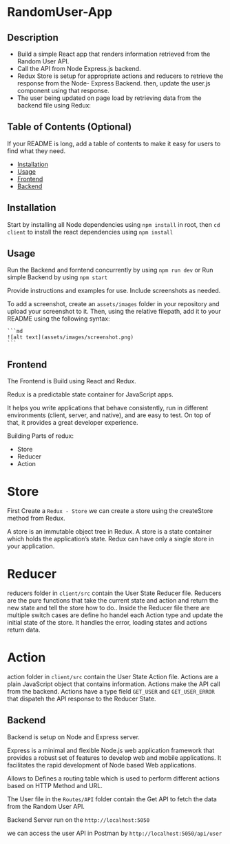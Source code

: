 # RandomUser-App

## Description

- Build a simple React app that renders information retrieved from the Random User API. 
- Call the API from Node Express.js backend.
- Redux Store is setup for appropriate actions and reducers to retrieve the response from the Node- Express Backend. then, update the user.js component using that      response.
- The user being updated on page load by retrieving data from the backend file using Redux:


## Table of Contents (Optional)

If your README is long, add a table of contents to make it easy for users to find what they need.

- [Installation](#installation)
- [Usage](#usage)
- [Frontend](#Frontend)
- [Backend](#Backend)


## Installation

Start by installing all Node dependencies using `npm install` in root, then `cd client` to install the react dependencies using `npm install`

## Usage

Run the Backend and forntend concurrently by using `npm run dev` or Run simple Backend by using `npm start`

Provide instructions and examples for use. Include screenshots as needed.

To add a screenshot, create an `assets/images` folder in your repository and upload your screenshot to it. Then, using the relative filepath, add it to your README using the following syntax:

    ```md
    ![alt text](assets/images/screenshot.png)
    ```

## Frontend

The Frontend is Build using React and Redux.

Redux is a predictable state container for JavaScript apps.

It helps you write applications that behave consistently, run in different environments (client, server, and native), and are easy to test. On top of that, it provides a great developer experience.

Building Parts of redux: 
 
- Store
- Reducer
- Action


# Store
First Create a `Redux - Store` we can create a store using the createStore method from Redux. 

A store is an immutable object tree in Redux. A store is a state container which holds the application’s state. Redux can have only a single store in your application.

# Reducer

reducers folder in `client/src` contain the User State Reducer file.
Reducers are the pure functions that take the current state and action and return the new state and tell the store how to do.. 
Inside the Reducer file there are multiple switch cases are define ho handel each Action type and update the initial state of the store.
It handles the error, loading states and actions return data. 

# Action

action folder in `client/src` contain the User State Action file.
Actions are a plain JavaScript object that contains information. Actions make the API call from the backend. 
Actions have a type field `GET_USER` and `GET_USER_ERROR` that dispateh the API response to the Reducer State.


## Backend

Backend is setup on Node and Express server.

Express is a minimal and flexible Node.js web application framework that provides a robust set of features to develop web and mobile applications. It facilitates the rapid development of Node based Web applications.

Allows to Defines a routing table which is used to perform different actions based on HTTP Method and URL.

The User file in the `Routes/API` folder contain the Get API to fetch the data from the Random User API.

Backend Server run on the `http://localhost:5050`

we can access the user API in Postman by `http://localhost:5050/api/user`

